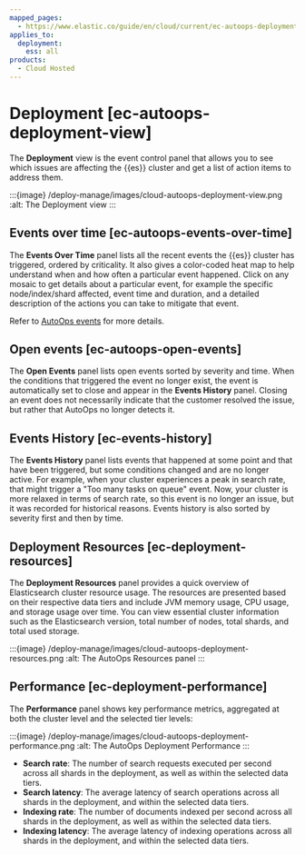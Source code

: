 ```yaml
---
mapped_pages:
  - https://www.elastic.co/guide/en/cloud/current/ec-autoops-deployment-view.html
applies_to:
  deployment:
    ess: all
products:
  - Cloud Hosted
---
```


# Deployment [ec-autoops-deployment-view]

The **Deployment** view is the event control panel that allows you to see which issues are affecting the {{es}} cluster and get a list of action items to address them.

:::{image} /deploy-manage/images/cloud-autoops-deployment-view.png
:alt: The Deployment view
:::

## Events over time [ec-autoops-events-over-time]

The **Events Over Time** panel lists all the recent events the {{es}} cluster has triggered, ordered by criticality. It also gives a color-coded heat map to help understand when and how often a particular event happened. Click on any mosaic to get details about a particular event, for example the specific node/index/shard affected, event time and duration, and a detailed description of the actions you can take to mitigate that event.

Refer to [AutoOps events](ec-autoops-events.md) for more details.


## Open events [ec-autoops-open-events]

The **Open Events** panel lists open events sorted by severity and time. When the conditions that triggered the event no longer exist, the event is automatically set to close and appear in the **Events History** panel. Closing an event does not necessarily indicate that the customer resolved the issue, but rather that AutoOps no longer detects it.


## Events History [ec-events-history]

The **Events History** panel lists events that happened at some point and that have been triggered, but some conditions changed and are no longer active. For example, when your cluster experiences a peak in search rate, that might trigger a "Too many tasks on queue" event. Now, your cluster is more relaxed in terms of search rate, so this event is no longer an issue, but it was recorded for historical reasons. Events history is also sorted by severity first and then by time.


## Deployment Resources [ec-deployment-resources]

The **Deployment Resources** panel provides a quick overview of Elasticsearch cluster resource usage. The resources are presented based on their respective data tiers and include JVM memory usage, CPU usage, and storage usage over time. You can view essential cluster information such as the Elasticsearch version, total number of nodes, total shards, and total used storage.

:::{image} /deploy-manage/images/cloud-autoops-deployment-resources.png
:alt: The AutoOps Resources panel
:::


## Performance [ec-deployment-performance]

The **Performance** panel shows key performance metrics, aggregated at both the cluster level and the selected tier levels:

:::{image} /deploy-manage/images/cloud-autoops-deployment-performance.png
:alt: The AutoOps Deployment Performance
:::

* **Search rate**: The number of search requests executed per second across all shards in the deployment, as well as within the selected data tiers.
* **Search latency**: The average latency of search operations across all shards in the deployment, and within the selected data tiers.
* **Indexing rate**: The number of documents indexed per second across all shards in the deployment, as well as within the selected data tiers.
* **Indexing latency**: The average latency of indexing operations across all shards in the deployment, and within the selected data tiers.
